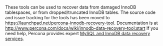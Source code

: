 These tools can be used to recover data from damaged InnoDB tablespaces, or from dropped/truncated InnoDB tables.  The source code and issue tracking for the tools has been moved to https://launchpad.net/percona-innodb-recovery-tool.  Documentation is at http://www.percona.com/docs/wiki/innodb-data-recovery-tool:start If you need help, Percona provides expert [MySQL and InnoDB data recovery services](http://www.percona.com/mysql-consulting/data-recovery/).